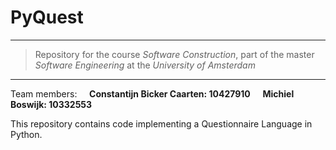 # PyQuest  
---
> Repository for the course *Software Construction*, part of the master *Software Engineering* at the *University of Amsterdam*
---
Team members:
&nbsp;&nbsp;&nbsp;&nbsp;**Constantijn Bicker Caarten: 10427910**
&nbsp;&nbsp;&nbsp;&nbsp;**Michiel Boswijk: 10332553**

This repository contains code implementing a Questionnaire Language in Python.
